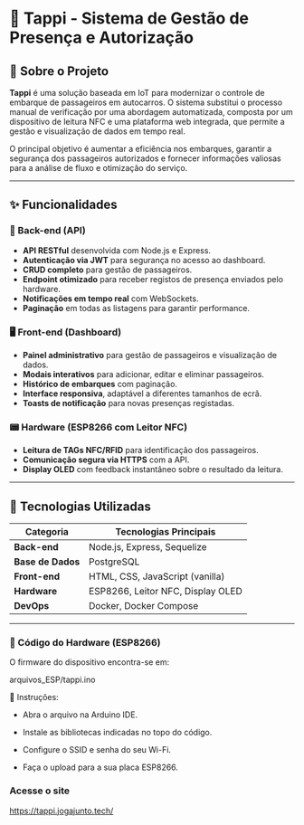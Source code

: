 # 🚌 Tappi - Sistema de Gestão de Presença e Autorização

## 📄 Sobre o Projeto

**Tappi** é uma solução  baseada em IoT para modernizar o controle de embarque de passageiros em autocarros. O sistema substitui o processo manual de verificação por uma abordagem automatizada, composta por um dispositivo de leitura NFC e uma plataforma web integrada, que permite a gestão e visualização de dados em tempo real.

O principal objetivo é aumentar a eficiência nos embarques, garantir a segurança dos passageiros autorizados e fornecer informações valiosas para a análise de fluxo e otimização do serviço.

---

## ✨ Funcionalidades

### 🔧 Back-end (API)

- **API RESTful** desenvolvida com Node.js e Express.  
- **Autenticação via JWT** para segurança no acesso ao dashboard.  
- **CRUD completo** para gestão de passageiros.  
- **Endpoint otimizado** para receber registos de presença enviados pelo hardware.  
- **Notificações em tempo real** com WebSockets.  
- **Paginação** em todas as listagens para garantir performance.

### 🖥️ Front-end (Dashboard)

- **Painel administrativo** para gestão de passageiros e visualização de dados.  
- **Modais interativos** para adicionar, editar e eliminar passageiros.  
- **Histórico de embarques** com paginação.  
- **Interface responsiva**, adaptável a diferentes tamanhos de ecrã.  
- **Toasts de notificação** para novas presenças registadas.

### 📟 Hardware (ESP8266 com Leitor NFC)

- **Leitura de TAGs NFC/RFID** para identificação dos passageiros.  
- **Comunicação segura via HTTPS** com a API.  
- **Display OLED** com feedback instantâneo sobre o resultado da leitura.

---

## 🚀 Tecnologias Utilizadas

| Categoria      | Tecnologias Principais              |
|----------------|-------------------------------------|
| **Back-end**   | Node.js, Express, Sequelize         |
| **Base de Dados** | PostgreSQL                         |
| **Front-end**  | HTML, CSS, JavaScript (vanilla)     |
| **Hardware**   | ESP8266, Leitor NFC, Display OLED   |
| **DevOps**     | Docker, Docker Compose              |

---

### 🔧 Código do Hardware (ESP8266)
O firmware do dispositivo encontra-se em:

arquivos_ESP/tappi.ino

📌 Instruções:
- Abra o arquivo na Arduino IDE.

- Instale as bibliotecas indicadas no topo do código.

- Configure o SSID e senha do seu Wi-Fi.

- Faça o upload para a sua placa ESP8266.

### Acesse o site 
https://tappi.jogajunto.tech/